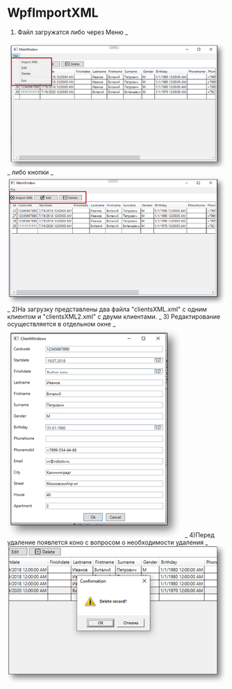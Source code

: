 # WpfImportXML
1) Файл загружатся либо через Меню
_
<img src="https://github.com/olegmedv/WpfImportXML/blob/master/pics/2020-09-17%2016_19_15-.png">
_
либо кнопки 
_
<img src="https://github.com/olegmedv/WpfImportXML/blob/master/pics/2020-09-17%2016_18_37-.png">
_
2)На загрузку представлены два файла "clientsXML.xml" с одним клиентом и "clientsXML2.xml" с двуми клиентами.
_
3) Редактирование осуществляется в отдельном окне
_
<img src="https://github.com/olegmedv/WpfImportXML/blob/master/pics/2020-09-17%2016_29_56.png">
_
4)Перед удаление появлется коно с вопросом о необходимости удаления
_
<img src="https://github.com/olegmedv/WpfImportXML/blob/master/pics/2020-09-17%2016_32_24-.png">
